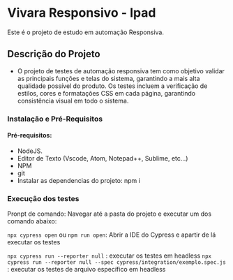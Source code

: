 # Vivara Responsivo - Ipad

Este é o projeto de estudo em automação Responsiva.

## Descrição do Projeto

- O projeto de testes de automação responsiva tem como objetivo validar as principais funções e telas do sistema, 
 garantindo a mais alta qualidade possível do produto. Os testes incluem a verificação de estilos, cores e 
 formatações CSS em cada página, garantindo consistência visual em todo o sistema.

### Instalação e Pré-Requisitos

#### Pré-requisitos:
- NodeJS.
- Editor de Texto (Vscode, Atom, Notepad++, Sublime, etc...)
- NPM
- git
- Instalar as dependencias do projeto: npm i

### Execução dos testes

Pronpt de comando:
Navegar até a pasta do projeto e executar um dos comando abaixo:

`npx cypress open` ou `npm run open`: Abrir a IDE do Cypress e apartir de lá executar os testes

`npx cypress run --reporter null` : executar os testes em headless
`npx cypress run --reporter null --spec cypress/integration/exemplo.spec.js` : executar os testes de arquivo específico em headless
